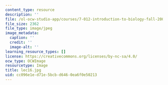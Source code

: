 ```yaml
---
content_type: resource
description: ''
file: /ol-ocw-studio-app/courses/7-012-introduction-to-biology-fall-2004/cc096e1ed71e5bcbd6460ea6f0e50213_lec16.jpg
file_size: 2362
file_type: image/jpeg
image_metadata:
  caption: ''
  credit: ''
  image-alt: ''
learning_resource_types: []
license: https://creativecommons.org/licenses/by-nc-sa/4.0/
ocw_type: OCWImage
resourcetype: Image
title: lec16.jpg
uid: cc096e1e-d71e-5bcb-d646-0ea6f0e50213
---
```

